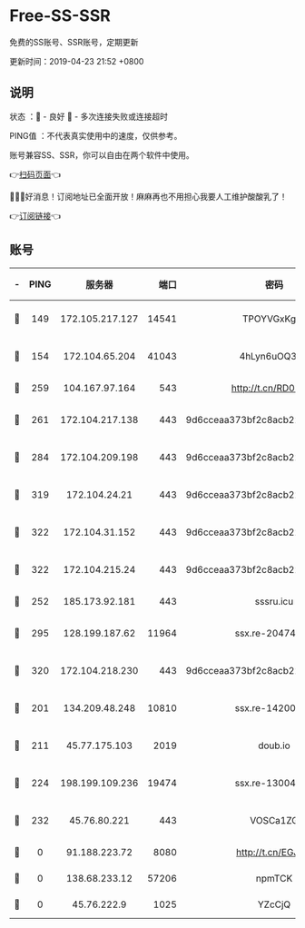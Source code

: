 # Free-SS-SSR

免费的SS账号、SSR账号，定期更新

更新时间：2019-04-23 21:52 +0800

## 说明

状态     ：🙂 - 良好 🙁 - 多次连接失败或连接超时

PING值   ：不代表真实使用中的速度，仅供参考。

账号兼容SS、SSR，你可以自由在两个软件中使用。

👉[扫码页面](https://liesauer.github.io/Free-SS-SSR/)👈

🎉🎉🎉好消息！订阅地址已全面开放！麻麻再也不用担心我要人工维护酸酸乳了！

👉[订阅链接](https://www.liesauer.net/yogurt/subscribe?ACCESS_TOKEN=DAYxR3mMaZAsaqUb)👈

## 账号

|-|PING|服务器|端口|密码|加密方式|区域|
|:----:|:----:|:-----:|-----:|:----:|:----:|:----:|
|🙂|149|172.105.217.127|14541|TPOYVGxKglpi|aes-256-cfb|JP|
|🙂|154|172.104.65.204|41043|4hLyn6uOQ3hU|aes-256-cfb|JP|
|🙂|259|104.167.97.164|543|http://t.cn/RD0D7sx|rc4-md5|CA|
|🙂|261|172.104.217.138|443|9d6cceaa373bf2c8acb22e60b6a58be6|aes-256-cfb|US|
|🙂|284|172.104.209.198|443|9d6cceaa373bf2c8acb22e60b6a58be6|aes-256-cfb|US|
|🙂|319|172.104.24.21|443|9d6cceaa373bf2c8acb22e60b6a58be6|aes-256-cfb|US|
|🙂|322|172.104.31.152|443|9d6cceaa373bf2c8acb22e60b6a58be6|aes-256-cfb|US|
|🙂|322|172.104.215.24|443|9d6cceaa373bf2c8acb22e60b6a58be6|aes-256-cfb|US|
|🙂|252|185.173.92.181|443|sssru.icu|rc4-md5|RU|
|🙂|295|128.199.187.62|11964|ssx.re-20474884|aes-256-cfb|SG|
|🙂|320|172.104.218.230|443|9d6cceaa373bf2c8acb22e60b6a58be6|aes-256-cfb|US|
|🙁|201|134.209.48.248|10810|ssx.re-14200963|aes-256-cfb|US|
|🙁|211|45.77.175.103|2019|doub.io|aes-128-ctr|SG|
|🙁|224|198.199.109.236|19474|ssx.re-13004881|aes-256-cfb|US|
|🙁|232|45.76.80.221|443|VOSCa1ZG|aes-256-cfb|DE|
|🙁|0|91.188.223.72|8080|http://t.cn/EGJIyrl|rc4-md5|RU|
|🙁|0|138.68.233.12|57206|npmTCK|rc4-md5|US|
|🙁|0|45.76.222.9|1025|YZcCjQ|rc4-md5|JP|
